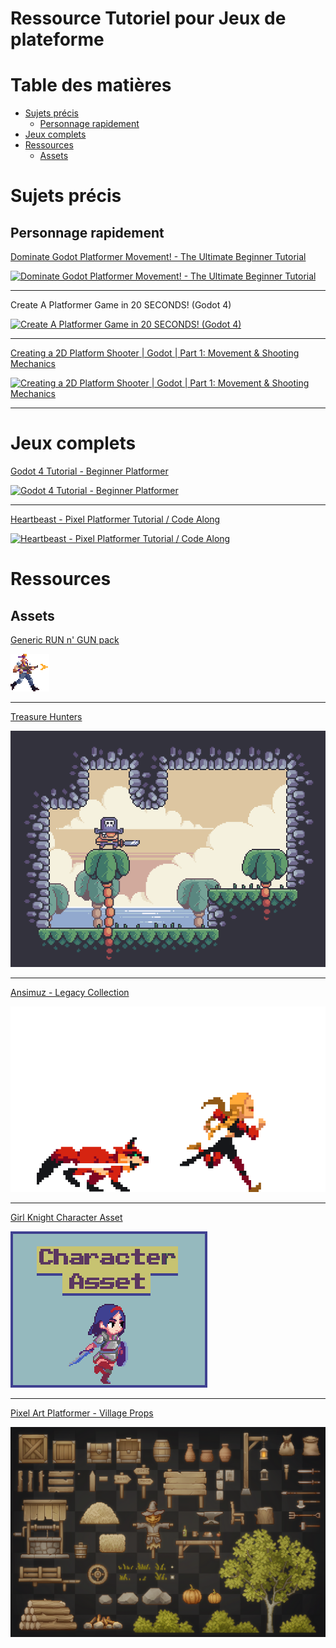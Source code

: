 # Ressource Tutoriel pour Jeux de plateforme <!-- omit in toc -->

# Table des matières <!-- omit in toc -->
- [Sujets précis](#sujets-précis)
  - [Personnage rapidement](#personnage-rapidement)
- [Jeux complets](#jeux-complets)
- [Ressources](#ressources)
  - [Assets](#assets)


# Sujets précis

## Personnage rapidement


[Dominate Godot Platformer Movement! - The Ultimate Beginner Tutorial](https://www.youtube.com/watch?v=aQazVHDztsg)

[![Dominate Godot Platformer Movement! - The Ultimate Beginner Tutorial](https://markdown-videos-api.jorgenkh.no/url?url=https%3A%2F%2Fwww.youtube.com%2Fwatch%3Fv%3DaQazVHDztsg)](https://www.youtube.com/watch?v=aQazVHDztsg)



---

Create A Platformer Game in 20 SECONDS! (Godot 4)

[![Create A Platformer Game in 20 SECONDS! (Godot 4)](https://markdown-videos-api.jorgenkh.no/url?url=https%3A%2F%2Fwww.youtube.com%2Fwatch%3Fv%3DthgdTkxeNJY)](https://www.youtube.com/watch?v=thgdTkxeNJY)

---

 [Creating a 2D Platform Shooter | Godot | Part 1: Movement & Shooting Mechanics](https://www.youtube.com/watch?v=hJaZag6A44o)

[![Creating a 2D Platform Shooter | Godot | Part 1: Movement & Shooting Mechanics](https://markdown-videos-api.jorgenkh.no/url?url=https%3A%2F%2Fwww.youtube.com%2Fwatch%3Fv%3DhJaZag6A44o)](https://www.youtube.com/watch?v=hJaZag6A44o)

---

# Jeux complets

[Godot 4 Tutorial - Beginner Platformer](https://www.youtube.com/watch?v=vGY2rUlTzWM&list=PLrIQ1Pnht4mLpggIYQftRtgT_GjaWKA6W)

[![Godot 4 Tutorial - Beginner Platformer](https://markdown-videos-api.jorgenkh.no/url?url=https%3A%2F%2Fwww.youtube.com%2Fwatch%3Fv%3DvGY2rUlTzWM%26list%3DPLrIQ1Pnht4mLpggIYQftRtgT_GjaWKA6W)](https://www.youtube.com/watch?v=vGY2rUlTzWM&list=PLrIQ1Pnht4mLpggIYQftRtgT_GjaWKA6W)

---

[Heartbeast - Pixel Platformer Tutorial / Code Along](https://www.youtube.com/watch?v=f3WGFwCduY0&list=PL9FzW-m48fn16W1Sz5bhTd1ArQQv4f-Cm)

[![Heartbeast - Pixel Platformer Tutorial / Code Along](https://markdown-videos-api.jorgenkh.no/url?url=https%3A%2F%2Fwww.youtube.com%2Fwatch%3Fv%3Df3WGFwCduY0%26list%3DPL9FzW-m48fn16W1Sz5bhTd1ArQQv4f-Cm)](https://www.youtube.com/watch?v=f3WGFwCduY0&list=PL9FzW-m48fn16W1Sz5bhTd1ArQQv4f-Cm)

# Ressources

## Assets

[Generic RUN n' GUN pack](https://bakudas.itch.io/generic-run-n-gun)

![alt text](assets/mo5yvn.gif)

---

[Treasure Hunters](https://pixelfrog-assets.itch.io/treasure-hunters)

![alt text](assets/tn_jVO.gif)

---

[Ansimuz - Legacy Collection](https://ansimuz.itch.io/gothicvania-patreon-collection)

![alt text](assets/pzt2Xi.gif)

---

[Girl Knight Character Asset](https://jumpbutton.itch.io/girlknightasset)

![alt text](assets/66KaF+.gif)

---

[Pixel Art Platformer - Village Props](https://cainos.itch.io/pixel-art-platformer-village-props)

![alt text](assets/UBnG88.png)